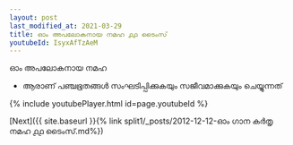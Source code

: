 ```yaml
---
layout: post
last_modified_at: 2021-03-29
title: ഓം അപലോകനായ നമഹ ൧൧ ടൈംസ്
youtubeId: IsyxAfTzAeM
---
```

 
 
 ഓം അപലോകനായ നമഹ 
 
 -  ആരാണ് പഞ്ചഭൂതങ്ങൾ സംഘടിപ്പിക്കുകയും സജീവമാക്കുകയും ചെയ്യുന്നത് 
 
  
 
  
 
 
 
 
 
 


{% include youtubePlayer.html id=page.youtubeId %}
 
[Next]({{ site.baseurl }}{% link  split1/_posts/2012-12-12-ഓം ഗാന കർതൃ നമഹ ൧൧ ടൈംസ്.md%})
 
